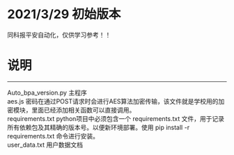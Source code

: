 # 2021/3/29 初始版本
同科报平安自动化，仅供学习参考！！

# 说明
-------------------------
Auto_bpa_version.py 主程序<br>
aes.js 密码在通过POST请求时会进行AES算法加密传输，该文件就是学校用的加密模块，里面已经添加相关函数可以直接调用。<br>
requirements.txt  python项目中必须包含一个 requirements.txt 文件，用于记录所有依赖包及其精确的版本号。以便新环境部署。使用 pip install -r requirements.txt 命令进行安装。<br>
user_data.txt 用户数据文档<br>

